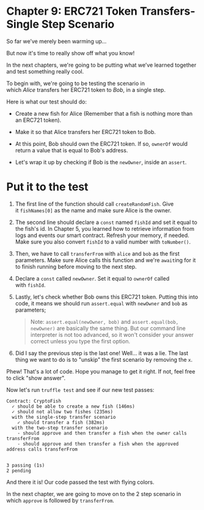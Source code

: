 # Chapter 9: ERC721 Token Transfers- Single Step Scenario

So far we’ve merely been warming up...

But now it's time to really show off what you know!

In the next chapters, we're going to be putting what we’ve learned together and test something really cool.

To begin with, we're going to be testing the scenario in which _Alice_ transfers her ERC721 token to _Bob_, in a single step.

Here is what our test should do:

- Create a new fish for Alice (Remember that a fish is nothing more than an ERC721 token).
    
- Make it so that Alice transfers her ERC721 token to Bob.
    
- At this point, Bob should own the ERC721 token. If so, `ownerOf` would return a value that is equal to Bob's address.
    
- Let's wrap it up by checking if Bob is the `newOwner`, inside an `assert`.
    

# Put it to the test

1. The first line of the function should call `createRandomFish`. Give it `fishNames[0]` as the name and make sure Alice is the owner.
    
2. The second line should declare a `const` named `fishId` and set it equal to the fish's id. In Chapter 5, you learned how to retrieve information from logs and events our smart contract. Refresh your memory, if needed. Make sure you also convert `fishId` to a valid number with `toNumber()`.
    
3. Then, we have to call `transferFrom` with `alice` and `bob` as the first parameters. Make sure Alice calls this function and we're `await`ing for it to finish running before moving to the next step.
    
4. Declare a `const` called `newOwner`. Set it equal to `ownerOf` called with `fishId`.
    
5. Lastly, let's check whether Bob owns this ERC721 token. Putting this into code, it means we should run `assert.equal` with `newOwner` and `bob` as parameters;
    
    > Note: `assert.equal(newOwner, bob)` and `assert.equal(bob, newOwner)` are basically the same thing. But our command line interpreter is not too advanced, so it won't consider your answer correct unless you type the first option.
    
6. Did I say the previous step is the last one! Well... it was a lie. The last thing we want to do is to "unskip" the first scenario by removing the `x`.
    

Phew! That's a lot of code. Hope you manage to get it right. If not, feel free to click "show answer".

Now let's run `truffle test` and see if our new test passes:

```
Contract: CryptoFish
  ✓ should be able to create a new fish (146ms)
  ✓ should not allow two fishes (235ms)
  with the single-step transfer scenario
    ✓ should transfer a fish (382ms)
  with the two-step transfer scenario
    - should approve and then transfer a fish when the owner calls transferFrom
    - should approve and then transfer a fish when the approved address calls transferFrom


3 passing (1s)
2 pending
```

And there it is! Our code passed the test with flying colors.

In the next chapter, we are going to move on to the 2 step scenario in which `approve` is followed by `transferFrom`.
